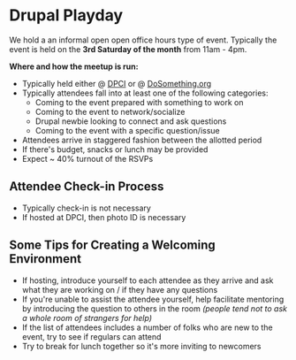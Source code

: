 # Drupal Playday

We hold a an informal open open office hours type of event. Typically the event is held on the **3rd Saturday of the month** from 11am - 4pm.

**Where and how the meetup is run:**

* Typically held either @ [DPCI](https://goo.gl/maps/vrycabxuLuD2) or @ [DoSomething.org](https://goo.gl/maps/iARTsw74TkJ2)
* Typically attendees fall into at least one of the following categories: 
    * Coming to the event prepared with something to work on
    * Coming to the event to network/socialize
    * Drupal newbie looking to connect and ask questions
    * Coming to the event with a specific question/issue
* Attendees arrive in staggered fashion between the allotted period
* If there's budget, snacks or lunch may be provided
* Expect ~ 40% turnout of the RSVPs

## Attendee Check-in Process

* Typically check-in is not necessary
* If hosted at DPCI, then photo ID is necessary

## Some Tips for Creating a Welcoming Environment

* If hosting, introduce yourself to each attendee as they arrive and ask what they are working on / if they have any questions
* If you're unable to assist the attendee yourself, help facilitate mentoring by introducing the question to others in the room _(people tend not to ask a whole room of strangers for help)_
* If the list of attendees includes a number of folks who are new to the event, try to see if regulars can attend 
* Try to break for lunch together so it's more inviting to newcomers
